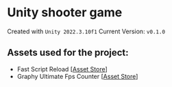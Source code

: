 # Unity shooter game

Created with `Unity 2022.3.10f1`
Current Version: `v0.1.0`

## Assets used for the project:
  - Fast Script Reload [[Asset Store](https://assetstore.unity.com/packages/tools/utilities/fast-script-reload-239351)]
  - Graphy Ultimate Fps Counter [[Asset Store](https://assetstore.unity.com/packages/tools/gui/graphy-ultimate-fps-counter-stats-monitor-debugger-105778)]
